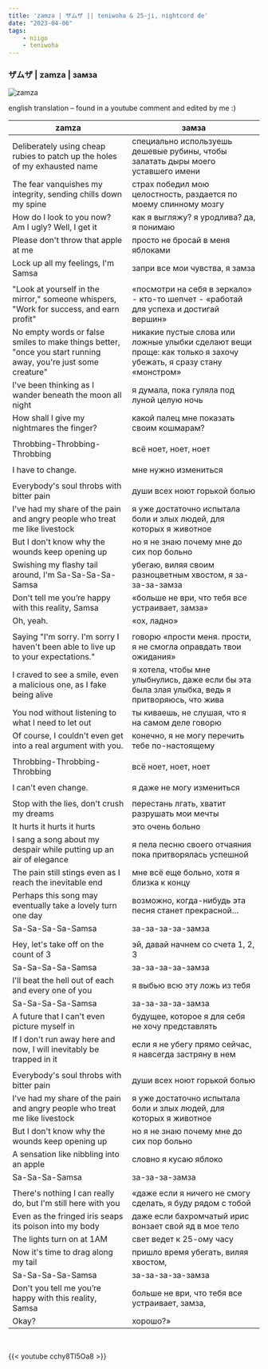 ```yaml
---
title: 'zamza | ザムザ || teniwoha & 25-ji, nightcord de'
date: "2023-04-06"
tags:
    - niigo
    - teniwoha
---
```


### ザムザ | zamza | замза

![zamza](images/niigo/songs/Samsa_Game_Cover.heic)

english translation – found in a youtube comment and edited by me :)

zamza | замза
--|--
Deliberately using cheap rubies to patch up the holes of my exhausted name | специально используешь дешевые рубины, чтобы залатать дыры моего уставшего имени
The fear vanquishes my integrity, sending chills down my spine | страх победил мою целостность, раздается по моему спинному мозгу
How do l look to you now? Am I ugly? Well, I get it | как я выгляжу? я уродлива? да, я понимаю
Please don't throw that apple at me | просто не бросай в меня яблоками
Lock up all my feelings, I'm Samsa | запри все мои чувства, я замза
|||
"Look at yourself in the mirror," someone whispers, "Work for success, and earn profit" | «посмотри на себя в зеркало» - кто-то шепчет - «работай для успеха и достигай вершин»
No empty words or false smiles to make things better, "once you start running away, you're just some creature" | никакие пустые слова или ложные улыбки сделают вещи проще: как только я захочу убежать, я сразу стану «монстром»
I've been thinking as I wander beneath the moon all night | я думала, пока гуляла под луной целую ночь
How shall I give my nightmares the finger? | какой палец мне показать своим кошмарам?
|||
Throbbing-Throbbing-Throbbing | всё ноет, ноет, ноет
|||
I have to change. | мне нужно измениться
|||
Everybody's soul throbs with bitter pain | души всех ноют горькой болью
I've had my share of the pain and angry people who treat me like livestock | я уже достаточно испытала боли и злых людей, для которых я животное
But I don't know why the wounds keep opening up | но я не знаю почему мне до сих пор больно
Swishing my flashy tail around, I'm Sa-Sa-Sa-Sa-Samsa | убегаю, виляя своим разноцветным хвостом, я за-за-за-замза
Don't tell me you’re happy with this reality, Samsa | «больше не ври, что тебя все устраивает, замза»
Oh, yeah. | «ох, ладно»
|||
Saying "I'm sorry. I'm sorry I haven't been able to live up to your expectations." | говорю «прости меня. прости, я не смогла оправдать твои ожидания»
I craved to see a smile, even a malicious one, as I fake being alive | я хотела, чтобы мне улыбнулись, даже если бы эта была злая улыбка, ведь я притворяюсь, что жива
You nod without listening to what I need to let out | ты киваешь, не слушая, что я на самом деле говорю
Of course, I couldn't even get into a real argument with you. | конечно, я не могу перечить тебе по-настоящему
|||
Throbbing-Throbbing-Throbbing | всё ноет, ноет, ноет
|||
I can't even change. | я даже не могу измениться
|||
Stop with the lies, don't crush my dreams | перестань лгать, хватит разрушать мои мечты
It hurts it hurts it hurts | это очень больно
I sang a song about my despair while putting up an air of elegance | я пела песню своего отчаяния пока притворялась успешной
The pain still stings even as I reach the inevitable end | мне всё еще больно, хотя я близка к концу
Perhaps this song may eventually take a lovely turn one day | возможно, когда-нибудь эта песня станет прекрасной…
Sa-Sa-Sa-Sa-Samsa | за-за-за-за-замза
|||
Hey, let's take off on the count of 3 | эй, давай начнем со счета 1, 2, 3
Sa-Sa-Sa-Sa-Samsa | за-за-за-за-замза
I'll beat the hell out of each and every one of you | я выбью всю эту ложь из тебя
Sa-Sa-Sa-Sa-Samsa | за-за-за-за-замза
A future that I can't even picture myself in | будущее, которое я для себя не хочу представлять
If I don't run away here and now, I will inevitably be trapped in it | если я не убегу прямо сейчас, я навсегда застряну в нем
|||
Everybody's soul throbs with bitter pain | души всех ноют горькой болью
I've had my share of the pain and angry people who treat me like livestock | я уже достаточно испытала боли и злых людей, для которых я животное
But I don't know why the wounds keep opening up | но я не знаю почему мне до сих пор больно
A sensation like nibbling into an apple | словно я кусаю яблоко
Sa-Sa-Sa-Samsa | за-за-за-замза
|||
There's nothing I can really do, but I'm still here with you | «даже если я ничего не смогу сделать, я буду рядом с тобой 
Even as the fringed iris seaps its poison into my body | даже если бахромчатый ирис вонзает свой яд в мое тело
The lights turn on at 1AM | свет ведет к 25-ому часу
Now it's time to drag along my tail | пришло время убегать, виляя хвостом, 
Sa-Sa-Sa-Sa-Samsa | за-за-за-за-замза
Don't you tell me you’re happy with this reality, Samsa | больше не ври, что тебя все устраивает, замза,
Okay? | хорошо?»

<br>

{{< youtube cchy8Tl5Oa8 >}}